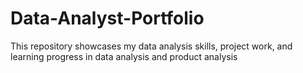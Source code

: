 # Data-Analyst-Portfolio
This repository showcases my data analysis skills, project work, and learning progress in data analysis and product analysis 
